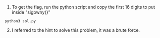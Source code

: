 1. To get the flag, run the python script and copy the first 16 digits to put inside "sigpwny{}"

```python3 sol.py```

2. I referred to the hint to solve this problem, it was a brute force.
